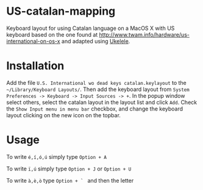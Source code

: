# US-catalan-mapping
Keyboard layout for using Catalan language on a MacOS X with US keyboard based on the one found at http://www.twam.info/hardware/us-international-on-os-x and adapted using [Ukelele](scripts.sil.org/ukelele).

# Installation

Add the file `U.S. International wo dead keys catalan.keylayout` to the `~/Library/Keyboard Layouts/`. Then add the keyboard layout from `System Preferences -> Keyboard -> Input Sources -> +`. In the popup window select others, select the catalan layout in the layout list and click `Add`. Check the `Show Input menu in menu bar` checkbox, and change the keyboard layout clicking on the new icon on the topbar.

# Usage

To write `é,í,ó,ú` simply type `Option + A`

To write `ï,ú` simply type `Option + J` or `Option + U`

To write `à,è,ò` type ``Option + ` `` and then the letter 
